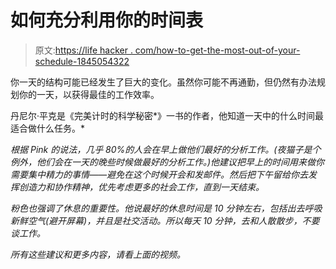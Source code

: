 # 如何充分利用你的时间表

> 原文:[https://life hacker . com/how-to-get-the-most-out-of-your-schedule-1845054322](https://lifehacker.com/how-to-get-the-most-out-of-your-schedule-1845054322)

你一天的结构可能已经发生了巨大的变化。虽然你可能不再通勤，但仍然有办法规划你的一天，以获得最佳的工作效率。

丹尼尔·平克是《完美计时的科学秘密*》一书的作者，他知道一天中的什么时间最适合做什么任务。*

*根据 Pink 的说法，几乎 80%的人会在早上做他们最好的分析工作。(夜猫子是个例外，他们会在一天的晚些时候做最好的分析工作。)他建议把早上的时间用来做你需要集中精力的事情——避免在这个时候开会和发邮件。然后把下午留给你去发挥创造力和协作精神，优先考虑更多的社会工作，直到一天结束。*

*粉色也强调了休息的重要性。他说最好的休息时间是 10 分钟左右，包括出去呼吸新鲜空气(避开屏幕)，并且是社交活动。所以每天 10 分钟，去和人散散步，不要谈工作。*

*所有这些建议和更多内容，请看上面的视频。*